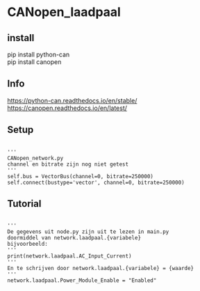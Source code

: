 # CANopen_laadpaal

## install

pip install python-can  
pip install canopen  

## Info
https://python-can.readthedocs.io/en/stable/  
https://canopen.readthedocs.io/en/latest/

## Setup

```{,python}

'''
CANopen_network.py
channel en bitrate zijn nog niet getest
'''
self.bus = VectorBus(channel=0, bitrate=250000)
self.connect(bustype='vector', channel=0, bitrate=250000)

```

## Tutorial

```{, python}

'''
De gegevens uit node.py zijn uit te lezen in main.py
doormiddel van network.laadpaal.{variabele}
bijvoorbeeld:
'''
print(network.laadpaal.AC_Input_Current)
'''
En te schrijven door network.laadpaal.{variabele} = {waarde}
'''
network.laadpaal.Power_Module_Enable = "Enabled"

```
